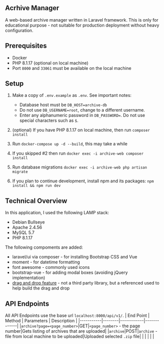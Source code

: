 ## Acrhive Manager
A web-based archive manager written in Laravel framework. This is only for educational purpose - not suitable for production deployment without heavy configuration.

## Prerequisites
- Docker
- PHP 8.1.17 (optional on local machine)
- Port `8000` and `33061` must be available on the local machine

## Setup
1. Make a copy of `.env.example` as `.env`. See important notes:
    - Database host must be `DB_HOST=archive-db`
    - Do not use `DB_USERNAME=root`, change to a different username.
    - Enter any alphanumeric password in `DB_PASSWORD=`. Do not use special characters such as `$`.

2. (optional) If you have PHP 8.1.17 on local machine, then run `composer install`

3. Run `docker-compose up -d --build`, this may take a while

4. If you skipped #2 then run `docker exec -i archive-web composer install`

5. Run database migrations `docker exec -i archive-web php artisan migrate`

6. If you plan to continue development, install npm and its packages: `npm install && npm run dev`

## Technical Overview
In this application, I used the following LAMP stack:
- Debian Bullseye
- Apache 2.4.56
- MySQL 5.7
- PHP 8.1.17

The following compoments are added:
- laravel/ui via composer - for installing Bootstrap CSS and Vue
- moment - for datetime formatting
- font awesome - commonly used icons
- bootstrap-vue - for adding modal boxes (avoiding jQuery implementation)
- [drag and drop feature](https://blog.logrocket.com/customizing-drag-drop-file-uploading-vue/) - not a third party library, but a referenced used to help build the drag and drop

## API Endpoints
All API Endpoints use the base url `localhost:8000/api/v1/`.
| End Point | Method | Parameters | Description |
|-----------|--------|------------|-------------|
|`archive?page=<page_number>`|GET|`<page_number>` - the page number|Gets listing of archives that are uploaded|
|`archive`|POST|`archive` - file from local machine to be uploaded|Uploaded selected `.zip` file|
|           |        |            |             |
